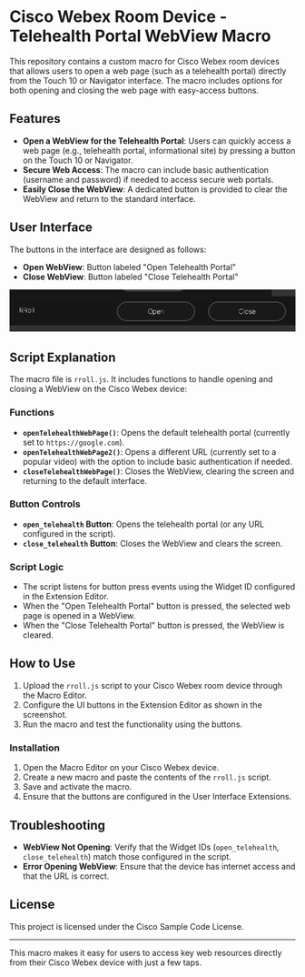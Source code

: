 # Cisco Webex Room Device - Telehealth Portal WebView Macro

This repository contains a custom macro for Cisco Webex room devices that allows users to open a web page (such as a telehealth portal) directly from the Touch 10 or Navigator interface. The macro includes options for both opening and closing the web page with easy-access buttons.

## Features

- **Open a WebView for the Telehealth Portal**: Users can quickly access a web page (e.g., telehealth portal, informational site) by pressing a button on the Touch 10 or Navigator.
- **Secure Web Access**: The macro can include basic authentication (username and password) if needed to access secure web portals.
- **Easily Close the WebView**: A dedicated button is provided to clear the WebView and return to the standard interface.

## User Interface

The buttons in the interface are designed as follows:

- **Open WebView**: Button labeled "Open Telehealth Portal"
- **Close WebView**: Button labeled "Close Telehealth Portal"

![User Interface](rroll-ui.png)

## Script Explanation

The macro file is `rroll.js`. It includes functions to handle opening and closing a WebView on the Cisco Webex device:

### Functions

- **`openTelehealthWebPage()`**: Opens the default telehealth portal (currently set to `https://google.com`).
- **`openTelehealthWebPage2()`**: Opens a different URL (currently set to a popular video) with the option to include basic authentication if needed.
- **`closeTelehealthWebPage()`**: Closes the WebView, clearing the screen and returning to the default interface.

### Button Controls

- **`open_telehealth` Button**: Opens the telehealth portal (or any URL configured in the script).
- **`close_telehealth` Button**: Closes the WebView and clears the screen.

### Script Logic

- The script listens for button press events using the Widget ID configured in the Extension Editor.
- When the "Open Telehealth Portal" button is pressed, the selected web page is opened in a WebView.
- When the "Close Telehealth Portal" button is pressed, the WebView is cleared.

## How to Use

1. Upload the `rroll.js` script to your Cisco Webex room device through the Macro Editor.
2. Configure the UI buttons in the Extension Editor as shown in the screenshot.
3. Run the macro and test the functionality using the buttons.

### Installation

1. Open the Macro Editor on your Cisco Webex device.
2. Create a new macro and paste the contents of the `rroll.js` script.
3. Save and activate the macro.
4. Ensure that the buttons are configured in the User Interface Extensions.

## Troubleshooting

- **WebView Not Opening**: Verify that the Widget IDs (`open_telehealth`, `close_telehealth`) match those configured in the script.
- **Error Opening WebView**: Ensure that the device has internet access and that the URL is correct.

## License

This project is licensed under the Cisco Sample Code License.

---

This macro makes it easy for users to access key web resources directly from their Cisco Webex device with just a few taps.
